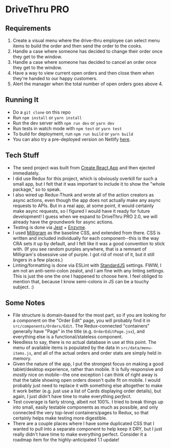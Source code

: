 # DriveThru PRO

## Requirements 

1. Create a visual menu where the drive-thru employee can select menu items to build the order and then send the order to the cooks. 
2. Handle a case where someone has decided to change their order once they get to the window. 
3. Handle a case where someone has decided to cancel an order once they get to the window. 
4. Have a way to view current open orders and then close them when they're handed to our happy customers. 
5. Alert the manager when the total number of open orders goes above 4. 

## Running It

- Do a `git clone` on this repo
- Run `npm install` or `yarn install`
- Run the dev server with `npm run dev` or `yarn dev`
- Run tests in watch mode with `npm test` or `yarn test`
- To build for deployment, run `npm run build` or `yarn build`
- You can also try a pre-deployed version on Netlify [here](https://drivethrupro.netlify.com/).

## Tech Stuff

- The seed project was built from [Create React App](https://github.com/facebookincubator/create-react-app) and then ejected immediately.
- I did use Redux for this project, which is obviously overkill for such a small app, but I felt that it was important to include it to show the "whole package," so to speak.
- I also wired up Redux-Thunk and wrote all of the action creators as async actions, even though the app does not actually make any async requests to APIs. But in a real app, at some point, it would certainly make async requests, so I figured I would have it ready for future development! I guess when we expand to DriveThru PRO 2.0, we will already have the groundwork for async actions.
- Testing is done via [Jest](https://github.com/facebook/jest) + [Enzyme](https://github.com/airbnb/enzyme).
- I used [Milligram](https://github.com/milligram/milligram) as the baseline CSS, and extended from there. CSS is written and included individually for each component--this is the way CRA sets it up by default, and I felt like it was a good convention to stick with. (If you see random purples anywhere, that is a remnant of Milligram's obsessive use of purple. I got rid of most of it, but it still lingers in a few places.)
- Linting/formatting is done via ESLint with [StandardJS](https://standardjs.com/) settings. FWIW, I am not an anti-semi-colon zealot, and I am fine with any linting settings. This is just the one the one I happened to choose here. I feel obliged to mention that, because I know semi-colons in JS can be a touchy subject. :)

## Some Notes

- File structure is domain-based for the most part, so if you are looking for a component on the "Order Edit" page, you will probably find it in `src/components/Orders/Edit`. The Redux-connected "containers" generally have "Page" in the title (e.g. `OrderEditPage.jsx`), and everything else is a functional/stateless component.
- Needless to say, there is no actual database in use at this point. The menu of available items is populated by the data in `src/data/menu-items.js`, and all of the actual orders and order stats are simply held in memory.
- Given the nature of the app, I put the strongest focus on making a good tablet/desktop experience, rather than mobile. It is fully responsive and _mostly_ nice on mobile--the one exception I can think of right away is that the table showing open orders doesn't quite fit on mobile. I would probably just need to replace it with something else altogether to make it work better (e.g. just use a list of Cards displaying order details), but again, I just didn't have time to make everything _perfect_.
- Test coverage is fairly strong, albeit not 100%. I tried to break things up into small, easily testable components as much as possible, and only connected the very top-level containers/pages to Redux, so that certainly helps make testing more digestible.
- There are a couple places where I have some duplicated CSS that I wanted to pull into a separate component to help keep it DRY, but I just really didn't have time to make everything perfect. Consider it a roadmap item for the highly-anticipated 1.1 update!
